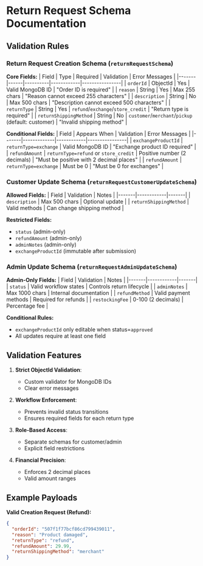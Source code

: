 # Return Request Schema Documentation

## Validation Rules

### Return Request Creation Schema (`returnRequestSchema`)

**Core Fields:**
| Field | Type | Required | Validation | Error Messages |
|-------|------|----------|------------|----------------|
| `orderId` | ObjectId | Yes | Valid MongoDB ID | "Order ID is required" |
| `reason` | String | Yes | Max 255 chars | "Reason cannot exceed 255 characters" |
| `description` | String | No | Max 500 chars | "Description cannot exceed 500 characters" |
| `returnType` | String | Yes | `refund`/`exchange`/`store_credit` | "Return type is required" |
| `returnShippingMethod` | String | No | `customer`/`merchant`/`pickup` (default: customer) | "Invalid shipping method" |

**Conditional Fields:**
| Field | Appears When | Validation | Error Messages |
|-------|-------------|------------|----------------|
| `exchangeProductId` | `returnType=exchange` | Valid MongoDB ID | "Exchange product ID required" |
| `refundAmount` | `returnType=refund` or `store_credit` | Positive number (2 decimals) | "Must be positive with 2 decimal places" |
| `refundAmount` | `returnType=exchange` | Must be 0 | "Must be 0 for exchanges" |

### Customer Update Schema (`returnRequestCustomerUpdateSchema`)

**Allowed Fields:**
| Field | Validation | Notes |
|-------|------------|-------|
| `description` | Max 500 chars | Optional update |
| `returnShippingMethod` | Valid methods | Can change shipping method |

**Restricted Fields:**
- `status` (admin-only)
- `refundAmount` (admin-only)
- `adminNotes` (admin-only)
- `exchangeProductId` (immutable after submission)

### Admin Update Schema (`returnRequestAdminUpdateSchema`)

**Admin-Only Fields:**
| Field | Validation | Notes |
|-------|------------|-------|
| `status` | Valid workflow states | Controls return lifecycle |
| `adminNotes` | Max 1000 chars | Internal documentation |
| `refundMethod` | Valid payment methods | Required for refunds |
| `restockingFee` | 0-100 (2 decimals) | Percentage fee |

**Conditional Rules:**
- `exchangeProductId` only editable when status=`approved`
- All updates require at least one field

## Validation Features

1. **Strict ObjectId Validation**:
   - Custom validator for MongoDB IDs
   - Clear error messages

2. **Workflow Enforcement**:
   - Prevents invalid status transitions
   - Ensures required fields for each return type

3. **Role-Based Access**:
   - Separate schemas for customer/admin
   - Explicit field restrictions

4. **Financial Precision**:
   - Enforces 2 decimal places
   - Valid amount ranges

## Example Payloads

**Valid Creation Request (Refund):**
```json
{
  "orderId": "507f1f77bcf86cd799439011",
  "reason": "Product damaged",
  "returnType": "refund",
  "refundAmount": 29.99,
  "returnShippingMethod": "merchant"
}